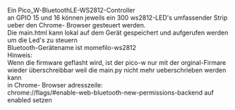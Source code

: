 Ein Pico_W-BluetoothLE-WS2812-Controller\
an GPIO 15 und 16 können jeweils ein 300 ws2812-LED's umfassender Strip ueber den Chrome- Browser gesteuert werden.\
Die main.html kann lokal auf dem Gerät gespeichert und aufgerufen werden um die Led's zu steuern\
Bluetooth-Gerätename ist momefilo-ws2812\
Hinweis:\
Wenn die firmware geflasht wird, ist der pico-w nur mit der orginal-Firmare wieder überschreibbar weil die main.py nicht mehr ueberschrieben werden kann\
in Chrome- Browser adresszeile:\
chrome://flags/#enable-web-bluetooth-new-permissions-backend auf enabled setzen
